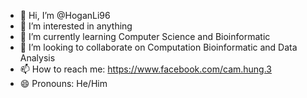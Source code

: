 - 👋 Hi, I’m @HoganLi96
- 👀 I’m interested in anything
- 🌱 I’m currently learning Computer Science and Bioinformatic
- 💞️ I’m looking to collaborate on Computation Bioinformatic and Data Analysis
- 📫 How to reach me: https://www.facebook.com/cam.hung.3
- 😄 Pronouns: He/Him

<!---
HoganLi96/HoganLi96 is a ✨ special ✨ repository because its `README.md` (this file) appears on your GitHub profile.
You can click the Preview link to take a look at your changes.
--->
